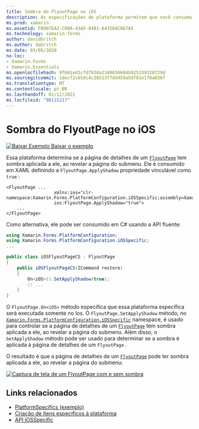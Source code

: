 ```yaml
---
title: Sombra do FlyoutPage no iOS
description: As especificações de plataforma permitem que você consuma a funcionalidade que só está disponível em uma plataforma específica, sem implementar renderizadores ou efeitos personalizados. Este artigo explica como consumir a plataforma do iOS específica que controla se a página de detalhes de um FlyoutPage tem sombra aplicada a ele, ao revelar a página do submenu.
ms.prod: xamarin
ms.assetid: FB907EA2-C00A-43A5-84B1-A43584C867A5
ms.technology: xamarin-forms
author: davidbritch
ms.author: dabritch
ms.date: 03/05/2020
no-loc:
- Xamarin.Forms
- Xamarin.Essentials
ms.openlocfilehash: 9f601ed1cfd7938a2340650604b925339328f29d
ms.sourcegitcommit: 1decf2c65dc4c36513f7dd459a5df01e170a036f
ms.translationtype: MT
ms.contentlocale: pt-BR
ms.lasthandoff: 01/12/2021
ms.locfileid: "98115217"
---
```

# <a name="flyoutpage-shadow-on-ios"></a>Sombra do FlyoutPage no iOS

[![Baixar Exemplo](~/media/shared/download.png) Baixar o exemplo](/samples/xamarin/xamarin-forms-samples/userinterface-platformspecifics)

Essa plataforma determina se a página de detalhes de um [`FlyoutPage`](xref:Xamarin.Forms.FlyoutPage) tem sombra aplicada a ele, ao revelar a página do submenu. Ele é consumido em XAML definindo a `FlyoutPage.ApplyShadow` propriedade vinculável como `true` :

```xaml
<FlyoutPage ...
                  xmlns:ios="clr-namespace:Xamarin.Forms.PlatformConfiguration.iOSSpecific;assembly=Xamarin.Forms.Core"
                  ios:FlyoutPage.ApplyShadow="true">
    ...
</FlyoutPage>
```

Como alternativa, ele pode ser consumido em C# usando a API fluente:

```csharp
using Xamarin.Forms.PlatformConfiguration;
using Xamarin.Forms.PlatformConfiguration.iOSSpecific;
...

public class iOSFlyoutPageCS : FlyoutPage
{
    public iOSFlyoutPageCS(ICommand restore)
    {
        On<iOS>().SetApplyShadow(true);
        // ...
    }
}
```

O `FlyoutPage.On<iOS>` método especifica que essa plataforma específica será executada somente no Ios. O `FlyoutPage.SetApplyShadow` método, no [`Xamarin.Forms.PlatformConfiguration.iOSSpecific`](xref:Xamarin.Forms.PlatformConfiguration.iOSSpecific) namespace, é usado para controlar se a página de detalhes de um [`FlyoutPage`](xref:Xamarin.Forms.FlyoutPage) tem sombra aplicada a ele, ao revelar a página do submenu. Além disso, o `GetApplyShadow` método pode ser usado para determinar se a sombra é aplicada à página de detalhes de um `FlyoutPage` .

O resultado é que a página de detalhes de um [`FlyoutPage`](xref:Xamarin.Forms.FlyoutPage) pode ter sombra aplicada a ele, ao revelar a página do submenu:

[![Captura de tela de um FlyoutPage com e sem sombra](flyoutpage-shadow-images/shadow.png "FlyoutPage com e sem sombra")](flyoutpage-shadow-images/shadow-large.png#lightbox "FlyoutPage com e sem sombra")

## <a name="related-links"></a>Links relacionados

- [PlatformSpecifics (exemplo)](/samples/xamarin/xamarin-forms-samples/userinterface-platformspecifics)
- [Criação de itens específicos à plataforma](~/xamarin-forms/platform/platform-specifics/index.md#creating-platform-specifics)
- [API iOSSpecific](xref:Xamarin.Forms.PlatformConfiguration.iOSSpecific)